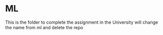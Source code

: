# ML
This is the folder to complete the assignment in the University
will change the name from ml and delete the repo
